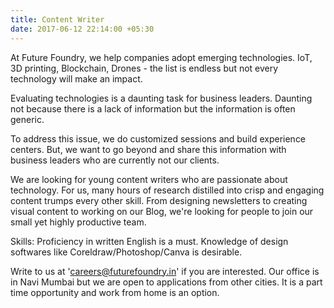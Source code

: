 ```yaml
---
title: Content Writer
date: 2017-06-12 22:14:00 +05:30
---
```


At Future Foundry, we help companies adopt emerging technologies. IoT, 3D printing, Blockchain, Drones - the list is endless but not every technology will make an impact.

Evaluating technologies is a daunting task for business leaders. Daunting not because there is a lack of information but the information is often generic.

To address this issue, we do customized sessions and build experience centers. But, we want to go beyond and share this information with business leaders who are currently not our clients.

We are looking for young content writers who are passionate about technology. For us, many hours of research distilled into crisp and engaging content trumps every other skill. From designing newsletters to creating visual content to working on our Blog, we're looking for people to join our small yet highly productive team.

Skills: Proficiency in written English is a must. Knowledge of design softwares like Coreldraw/Photoshop/Canva is desirable.

Write to us at 'careers@futurefoundry.in' if you are interested. Our office is in Navi Mumbai but we are open to applications from other cities. It is a part time opportunity and work from home is an option.

